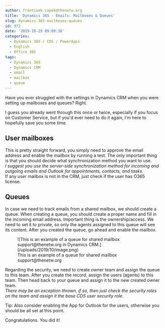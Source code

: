 ```yaml
---
author: frantisek.capek@thenetw.org
title: 'Dynamics 365 - Emails: Mailboxes & Queues'
slug: dynamics-365-mailboxes-queues
id: 972
date: '2019-10-29 09:00:36'
categories:
  - Dynamics 365 / CDS / PowerApps
  - English
  - Office 365
tags:
  - Dynamics 365
  - Dynamics CRM
  - email
  - mailbox
  - queue
---
```


Have you ever struggled with the settings in Dynamics CRM when you were setting up mailboxes and queues? Right.

I guess you already went through this once or twice, especially if you focus on Customer Service, but if you'd ever need to do it again, I'm here to hopefully save you some time.

## User mailboxes

This is pretty straight forward, you simply need to approve the email address and enable the mailbox by running a test. The only important thing is that you should decide what synchronization method you want to use.  
_I suggest you use the server-side synchronization method for incoming and outgoing emails and Outlook for appointments, contacts, and tasks._  
If any user mailbox is not in the CRM, just check if the user has O365 license.

## Queues

In case we need to track emails from a shared mailbox, we should create a queue. When creating a queue, you should create a proper name and fill in the incoming email address. Important thing is the ownership/access. We need to set it to private, so only the agents assigned to this queue will see its content. After you created the queue, go ahead and enable the mailbox.

<div class="wp-block-image">

<figure class="aligncenter">![This is an example of a queue for shared mailbox support@thenetw.org in Dynamics CRM.](/uploads/2019/10/image.png)

<figcaption>This is an example of a queue for shared mailbox support@thenetw.org</figcaption>

</figure>

</div>

Regarding the security, we need to create owner team and assign the queue to this team. After you create the record, assign the users (agents) to this team. Then head back to your queue and assign it to the new created owner team.  
_There may be an exception thrown, if so, then just check the security roles on the team and assign it the base CDS user security role._

Tip: Also consider enabling the App for Outlook for the users, otherwise you should be all set at this point.

Congratulations. You did it!